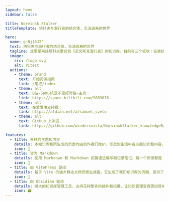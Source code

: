 ```yaml
---
layout: home
sidebar: false

title: Norvinsk Stalker
titleTemplate: 塔科夫与潜行者的结合体，无法逃离的世界

hero:
  name: g~Nj$3J2^
  text: 塔科夫与潜行者的结合体，无法逃离的世界
  tagline: 这里是离线塔科夫整合包《诺文斯克潜行者》的知识库，目前有三个板块：安装技术指南、游玩指南、MOD修改指南
  image:
    src: /logo.svg
    alt: Vitest
  actions:
    - theme: brand
      text: 开始阅读指南
      link: /笔记/index
    - theme: alt
      text: B站-Samuel是不是好奇猫-主页：
      link: https://space.bilibili.com/9883076
    - theme: alt
      text: 在爱发电支持我：
      link: https://afdian.net/a/samuel_szeto
    - theme: alt
      text: GitHub 上浏览
      link: https://github.com/windersvista/NorvinskStalker_knowledgeBase

features:
  - title: 多样的主题和内容
    details: 本知识库和所生成的页面均由创作者们维护，涉及到生活中各方面知识和内容，也不乏我们的回忆和畅想。
    icon: 🌈
  - title: 皆为 Markdown
    details: 使用 Markdown 和 Markdown 拓展语法编写和记录笔记，每一个页面都是 Markdown 文件。
    icon: 📃
  - title: 由 VitePress 驱动
    details: 基于 Vite 的强大静态文档页面生成器，它生成了我们知识库的页面，提供了简单易用的主题和工具。
    icon: 🚀
  - title: 由 Obsidian 驱动
    details: 强大的知识库管理工具，支持花样繁多的插件和拓展，让知识管理变得更加简单。
    icon: 🗃
---
```


<HomePage />
